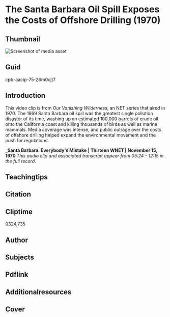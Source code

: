 # The Santa Barbara Oil Spill Exposes the Costs of Offshore Drilling (1970)

## Thumbnail

![Screenshot of media asset](https://s3.amazonaws.com/americanarchive.org/primary_source_sets/03-75-26m0cjt7.jpg "Screenshot media asset")

## Guid
cpb-aacip-75-26m0cjt7

## Introduction

This video clip is from _Our Vanishing Wilderness_, an NET series that aired in 1970. The 1969 Santa Barbara oil spill was the greatest single pollution disaster of its time, washing up an estimated 100,000 barrels of crude oil onto the California coast and killing thousands of birds as well as marine mammals. Media coverage was intense, and public outrage over the costs of offshore drilling helped expand the environmental movement and the push for regulations.

<b>_Santa Barbara: Everybody's Mistake</b>
<b>| Thirteen WNET | November 15, 1970 </b>
<i>This audio clip and associated transcript appear from 05:24 - 12:15 in the full record.</i>

## Teachingtips

## Citation

## Cliptime

0324,735

## Author
## Subjects
## Pdflink
## Additionalresources
## Cover

